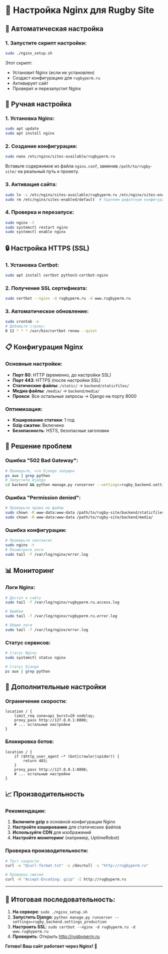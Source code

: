 # 🔧 Настройка Nginx для Rugby Site

## 🚀 Автоматическая настройка

### 1. Запустите скрипт настройки:
```bash
sudo ./nginx_setup.sh
```

Этот скрипт:
- Установит Nginx (если не установлен)
- Создаст конфигурацию для `rugbyperm.ru`
- Активирует сайт
- Проверит и перезапустит Nginx

## 🔧 Ручная настройка

### 1. Установка Nginx:
```bash
sudo apt update
sudo apt install nginx
```

### 2. Создание конфигурации:
```bash
sudo nano /etc/nginx/sites-available/rugbyperm.ru
```

Вставьте содержимое из файла `nginx.conf`, заменив `/path/to/rugby-site/` на реальный путь к проекту.

### 3. Активация сайта:
```bash
sudo ln -s /etc/nginx/sites-available/rugbyperm.ru /etc/nginx/sites-enabled/
sudo rm /etc/nginx/sites-enabled/default  # Удаляем дефолтную конфигурацию
```

### 4. Проверка и перезапуск:
```bash
sudo nginx -t
sudo systemctl restart nginx
sudo systemctl enable nginx
```

## 🔒 Настройка HTTPS (SSL)

### 1. Установка Certbot:
```bash
sudo apt install certbot python3-certbot-nginx
```

### 2. Получение SSL сертификата:
```bash
sudo certbot --nginx -d rugbyperm.ru -d www.rugbyperm.ru
```

### 3. Автоматическое обновление:
```bash
sudo crontab -e
# Добавьте строку:
0 12 * * * /usr/bin/certbot renew --quiet
```

## 📋 Конфигурация Nginx

### Основные настройки:
- **Порт 80**: HTTP (временно, до настройки SSL)
- **Порт 443**: HTTPS (после настройки SSL)
- **Статические файлы**: `/static/` → `backend/staticfiles/`
- **Медиа файлы**: `/media/` → `backend/media/`
- **Прокси**: Все остальные запросы → Django на порту 8000

### Оптимизация:
- **Кэширование статики**: 1 год
- **Gzip сжатие**: Включено
- **Безопасность**: HSTS, безопасные заголовки

## 🐛 Решение проблем

### Ошибка "502 Bad Gateway":
```bash
# Проверьте, что Django запущен
ps aux | grep python
# Запустите Django
cd backend && python manage.py runserver --settings=rugby_backend.settings_production
```

### Ошибка "Permission denied":
```bash
# Проверьте права на файлы
sudo chown -R www-data:www-data /path/to/rugby-site/backend/staticfiles/
sudo chown -R www-data:www-data /path/to/rugby-site/backend/media/
```

### Ошибка конфигурации:
```bash
# Проверьте синтаксис
sudo nginx -t
# Посмотрите логи
sudo tail -f /var/log/nginx/error.log
```

## 📊 Мониторинг

### Логи Nginx:
```bash
# Доступ к сайту
sudo tail -f /var/log/nginx/rugbyperm.ru.access.log

# Ошибки
sudo tail -f /var/log/nginx/rugbyperm.ru.error.log

# Общие логи
sudo tail -f /var/log/nginx/error.log
```

### Статус сервисов:
```bash
# Статус Nginx
sudo systemctl status nginx

# Статус Django
ps aux | grep python
```

## 🔧 Дополнительные настройки

### Ограничение скорости:
```nginx
location / {
    limit_req zone=api burst=20 nodelay;
    proxy_pass http://127.0.0.1:8000;
    # ... остальные настройки
}
```

### Блокировка ботов:
```nginx
location / {
    if ($http_user_agent ~* (bot|crawler|spider)) {
        return 403;
    }
    proxy_pass http://127.0.0.1:8000;
    # ... остальные настройки
}
```

## 📈 Производительность

### Рекомендации:
1. **Включите gzip** в основной конфигурации Nginx
2. **Настройте кэширование** для статических файлов
3. **Используйте CDN** для изображений
4. **Настройте мониторинг** (например, UptimeRobot)

### Проверка производительности:
```bash
# Тест скорости
curl -w "@curl-format.txt" -o /dev/null -s "http://rugbyperm.ru"

# Проверка сжатия
curl -H "Accept-Encoding: gzip" -I http://rugbyperm.ru
```

---

## 🎯 Итоговая последовательность:

1. **На сервере**: `sudo ./nginx_setup.sh`
2. **Запустить Django**: `python manage.py runserver --settings=rugby_backend.settings_production`
3. **Настроить SSL**: `sudo certbot --nginx -d rugbyperm.ru -d www.rugbyperm.ru`
4. **Проверить**: Открыть http://rugbyperm.ru

**Готово! Ваш сайт работает через Nginx! 🚀**
